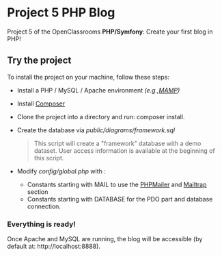 # Project 5 PHP Blog

Project 5 of the OpenClassrooms **PHP/Symfony**: Create your first blog in PHP!

## Try the project

To install the project on your machine, follow these steps:

- Install a PHP / MySQL / Apache environment *(e.g.,[MAMP](https://www.mamp.info/en/))*
- Install  [Composer](https://getcomposer.org/download/)
- Clone the project into a directory and run: composer install.
- Create the database via *public/diagrams/framework.sql*

  >This script will create a "framework" database with a demo dataset. User access information is available at the beginning of this script.

- Modify  *config/global.php* with :
    - Constants starting with MAIL to use the [PHPMailer](https://github.com/PHPMailer/PHPMailer) and [Mailtrap](https://mailtrap.io/) section
    - Constants starting with DATABASE for the PDO part and database connection.


### Everything is ready!
Once Apache and MySQL are running, the blog will be accessible (by default at: http://localhost:8888).
